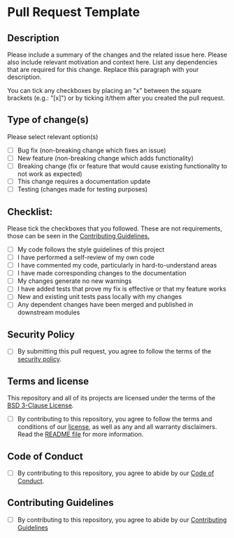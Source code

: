 # Pull Request Template

## Description

Please include a summary of the changes and the related issue here. Please also include relevant motivation and context here. List any dependencies that are required for this change. Replace this paragraph with your description. 

You can tick any checkboxes by placing an "x" between the square brackets (e.g.: "[x]") or by ticking it/them after you created the pull request.

## Type of change(s)

Please select relevant option(s)

- [ ] Bug fix (non-breaking change which fixes an issue)
- [ ] New feature (non-breaking change which adds functionality)
- [ ] Breaking change (fix or feature that would cause existing functionality to not work as expected)
- [ ] This change requires a documentation update
- [ ] Testing (changes made for testing purposes)

## Checklist:

Please tick the checkboxes that you followed. These are not requirements, those can be seen in the [Contributing Guidelines.](/CONTRIBUTING.md)

- [ ] My code follows the style guidelines of this project
- [ ] I have performed a self-review of my own code
- [ ] I have commented my code, particularly in hard-to-understand areas
- [ ] I have made corresponding changes to the documentation
- [ ] My changes generate no new warnings
- [ ] I have added tests that prove my fix is effective or that my feature works
- [ ] New and existing unit tests pass locally with my changes
- [ ] Any dependent changes have been merged and published in downstream modules

## Security Policy

- [ ] By submitting this pull request, you agree to follow the terms of the [security policy](https://github.com/GamerSoft24/Software/blob/Main/SECURITY.md).

## Terms and license

This repository and all of its projects are licensed under the terms of the [BSD 3-Clause License](https://github.com/GamerSoft24/Software/blob/Main/LICENSE).
- [ ] By contributing to this repository, you agree to follow the terms and conditions of our [license](https://github.com/GamerSoft24/Software/blob/Main/LICENSE), as well as any and all warranty disclaimers. Read the [README file](/README.md) for more information.

## Code of Conduct

- [ ] By contributing to this repository, you agree to abide by our [Code of Conduct](https://github.com/GamerSoft24/Software/blob/Main/CODE_OF_CONDUCT.md).

## Contributing Guidelines

- [ ] By contributing to this repository, you agree to abide by our [Contributing Guidelines](/CONTRIBUTING.md)
